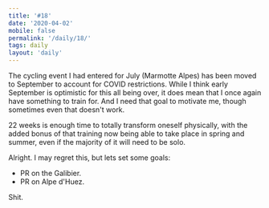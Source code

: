 ```yaml
---
title: '#18'
date: '2020-04-02'
mobile: false
permalink: '/daily/18/'
tags: daily
layout: 'daily'
---
```


The cycling event I had entered for July (Marmotte Alpes) has been moved to September to account for COVID restrictions. While I think early September is optimistic for this all being over, it does mean that I once again have something to train for. And I need that goal to motivate me, though sometimes even that doesn't work.

22 weeks is enough time to totally transform oneself physically, with the added bonus of that training now being able to take place in spring and summer, even if the majority of it will need to be solo.

Alright. I may regret this, but lets set some goals:

- PR on the Galibier.
- PR on Alpe d'Huez.

Shit.

